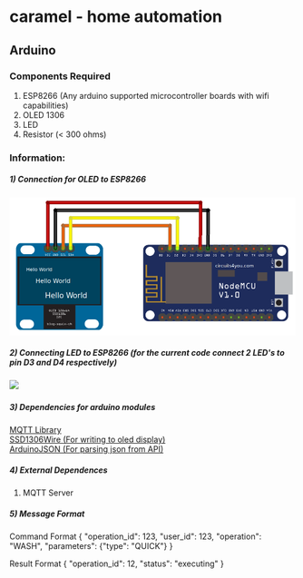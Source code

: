 # caramel - home automation

## Arduino

### Components Required <br>
1) ESP8266 (Any arduino supported microcontroller boards with wifi capabilities) <br>
2) OLED 1306 <br>
3) LED <br>
4) Resistor (< 300 ohms) <br>


### Information:

##### 1) Connection for OLED to ESP8266
<img src="https://github.com/santoshbalaji/lemur-caramel/blob/master/images/oled.png" />

##### 2) Connecting LED to ESP8266 (for the current code connect 2 LED's to pin D3 and D4 respectively)
<img src="https://github.com/santoshbalaji/blueberry-public/blob/master/images/led.png" />

##### 3) Dependencies for arduino modules <br>
   <a href="https://github.com/knolleary/pubsubclient.git">MQTT Library</a><br>
   <a href="https://github.com/ThingPulse/esp8266-oled-ssd1306.git">SSD1306Wire (For writing to oled display)</a><br>
   <a href="https://arduinojson.org/">ArduinoJSON (For parsing json from API)</a><br>

##### 4) External Dependences
1) MQTT Server


##### 5) Message Format
Command Format 
{
  "operation_id": 123,
  "user_id": 123,
  "operation": "WASH",
  "parameters": {"type": "QUICK"}
}

Result Format
{
  "operation_id": 12,
  "status": "executing"
}


